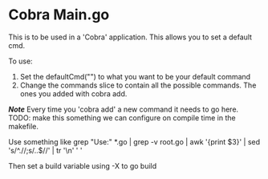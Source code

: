 # Cobra Main.go

This is to be used in a 'Cobra' application. This allows you to set a default cmd.

To use:

1. Set the defaultCmd("<somthing>") to what you want to be your default command
2. Change the commands slice to contain all the possible commands. The ones you added with cobra add.

***Note*** Every time you 'cobra add' a new command it needs to go here. TODO: make this something we can configure on compile time in the makefile.

Use something like grep "Use:" *.go | grep -v root.go | awk '{print $3}' | sed 's/^.//;s/..$//' | tr '\n' ' '

Then set a build variable using -X to go build
